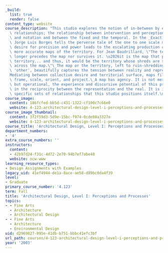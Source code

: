 ```yaml
---
_build:
  list: true
  render: false
content_type: website
course_description: "This studio explores the notion of in-between by engaging several\
  \ relationships; the relationship between intervention and perception, between representation\
  \ and notation and between the fixed and the temporal. In the _Exactitude in Science_,\
  \ Jorge Luis Borges tells the perverse tale of the one to one scale map, where the\
  \ desire for precision and power leads to the escalating production of larger and\
  \ more accurate maps of the territory. For Jean Baudrillard, \"The territory no\
  \ longer precedes the map nor survives it. \u2026it is the map that precedes the\
  \ territory... and thus, it would be the territory whose shreds are slowly rotting\
  \ across the map.\"\_The map or the territory, left to ruin-shredding across the\
  \ 'other', beautifully captures the tension between reality and representation.\_\
  Mediating between collective desire and territorial surface, maps filter, create,\
  \ frame, scale, orient, and project.\_A map has agency. It is not merely representational\
  \ but operational, the experience and discursive potential of this process lies\
  \ in the reciprocity between the representation and the real. It is in-between these\
  \ specific sets of relationships that this studio positions itself.\n"
course_image:
  content: 186fcfed-bb5d-c431-1322-cf100c7c66e0
  website: 4-123-architectural-design-level-i-perceptions-and-processes-fall-2003
course_image_thumbnail:
  content: 3f2f59d3-5d9e-15bc-f974-0cde08a3327e
  website: 4-123-architectural-design-level-i-perceptions-and-processes-fall-2003
course_title: 'Architectural Design, Level I: Perceptions and Processes'
department_numbers:
- '4'
extra_course_numbers: ''
instructors:
  content:
  - 42b97d24-f31c-4d72-2e70-94b7ef7abe48
  website: ocw-www
learning_resource_types:
- Design Assignments with Examples
legacy_uid: 41ef4944-de1a-8ace-ae58-d89bc0da4f39
level:
- Graduate
primary_course_number: '4.123'
term: Fall
title: 'Architectural Design, Level I: Perceptions and Processes'
topics:
- - Fine Arts
  - Architecture
  - Architectural Design
- - Fine Arts
  - Architecture
  - Environmental Design
uid: d2969827-095e-41db-b751-bbbc41efc3bf
url_path: courses/4-123-architectural-design-level-i-perceptions-and-processes-fall-2003
year: '2003'
---
```

